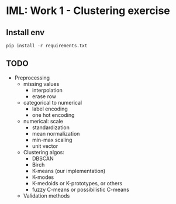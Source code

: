 # IML: Work 1 - Clustering exercise


## Install env

`pip install -r requirements.txt`

## TODO

- Preprocessing
  - missing values
    - interpolation
    - erase row
  - categorical to numerical
    - label encoding
    - one hot encoding
  - numerical: scale
    - standardization
    - mean normalization
    - min-max scaling
    - unit vector
  - Clustering algos:
    - DBSCAN
    - Birch
    - K-means (our implementation)
    - K-modes
    - K-medoids or K-prototypes, or others
    - fuzzy C-means or possibilistic C-means
  - Validation methods